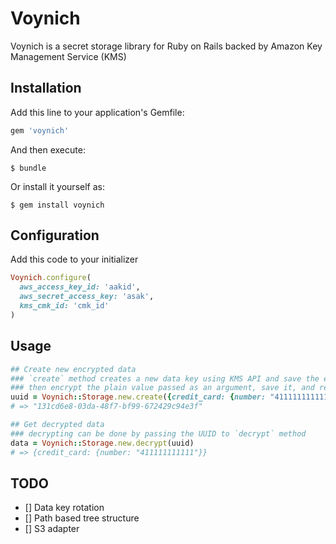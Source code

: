 # Voynich

Voynich is a secret storage library for Ruby on Rails backed by Amazon Key Management Service (KMS)

## Installation

Add this line to your application's Gemfile:

```ruby
gem 'voynich'
```

And then execute:

    $ bundle

Or install it yourself as:

    $ gem install voynich
    
## Configuration

Add this code to your initializer

```ruby
Voynich.configure(
  aws_access_key_id: 'aakid',
  aws_secret_access_key: 'asak',
  kms_cmk_id: 'cmk_id'
)
```

## Usage

```ruby
## Create new encrypted data
### `create` method creates a new data key using KMS API and save the encrypted version of the key,
### then encrypt the plain value passed as an argument, save it, and return the UUID of the saved value
uuid = Voynich::Storage.new.create({credit_card: {number: "411111111111"}})
# => "131cd6e8-03da-48f7-bf99-672429c94e3f"

## Get decrypted data
### decrypting can be done by passing the UUID to `decrypt` method
data = Voynich::Storage.new.decrypt(uuid)
# => {credit_card: {number: "411111111111"}}
```

## TODO

- [] Data key rotation
- [] Path based tree structure
- [] S3 adapter
